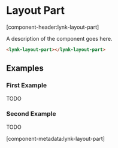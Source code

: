 # Layout Part

[component-header:lynk-layout-part]

A description of the component goes here.

```html preview
<lynk-layout-part></lynk-layout-part>
```

## Examples

### First Example

TODO

### Second Example

TODO

[component-metadata:lynk-layout-part]
